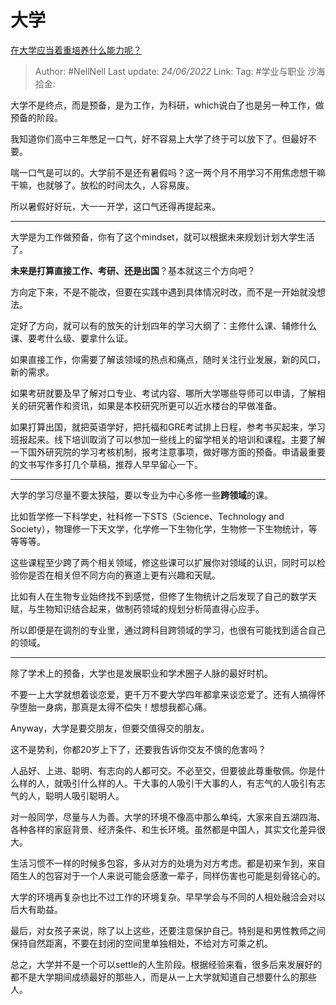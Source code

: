 # 大学

[在大学应当着重培养什么能力呢？](https://www.zhihu.com/question/536030362/answer/2542583229)

> Author: #NellNell
> Last update: *24/06/2022*
> Link:
> Tag: #学业与职业 
> 沙海拾金:

大学不是终点，而是预备，是为工作，为科研，which说白了也是另一种工作，做预备的阶段。

我知道你们高中三年憋足一口气，好不容易上大学了终于可以放下了。但最好不要。

喘一口气是可以的。大学前不是还有暑假吗？这一两个月不用学习不用焦虑想干嘛干嘛，也就够了。放松的时间太久，人容易废。

所以暑假好好玩，大一一开学，这口气还得再提起来。

---

大学是为工作做预备，你有了这个mindset，就可以根据未来规划计划大学生活了。

**未来是打算直接工作、考研、还是出国**？基本就这三个方向吧？

方向定下来，不是不能改，但要在实践中遇到具体情况时改，而不是一开始就没想法。

定好了方向，就可以有的放矢的计划四年的学习大纲了：主修什么课、辅修什么课、要考什么级、要拿什么证。

如果直接工作，你需要了解该领域的热点和痛点，随时关注行业发展，新的风口，新的需求。

如果考研就要及早了解对口专业、考试内容、哪所大学哪些导师可以申请，了解相关的研究著作和资讯，如果是本校研究所更可以近水楼台的早做准备。

如果打算出国，就把英语学好，把托福和GRE考试排上日程，参考书买起来，学习班报起来。线下培训取消了可以参加一些线上的留学相关的培训和课程。主要了解一下国外研究院的学习考核机制，报考注意事项，做好哪方面的预备。申请最重要的文书写作多打几个草稿，推荐人早早留心一下。

---

大学的学习尽量不要太狭隘，要以专业为中心多修一些**跨领域**的课。

比如哲学修一下科学史，社科修一下STS（Science、Technology and Society），物理修一下天文学，化学修一下生物化学，生物修一下生物统计，等等等等。

这些课程至少跨了两个相关领域，修这些课可以扩展你对领域的认识，同时可以检验你是否在相关但不同方向的赛道上更有兴趣和天赋。

比如有人在生物专业始终找不到感觉，但修了生物统计之后发现了自己的数学天赋，与生物知识结合起来，做制药领域的规划分析简直得心应手。

所以即便是在调剂的专业里，通过跨科目跨领域的学习，也很有可能找到适合自己的领域。

---

除了学术上的预备，大学也是发展职业和学术圈子人脉的最好时机。

不要一上大学就想着谈恋爱，更千万不要大学四年都拿来谈恋爱了。还有人搞得怀孕堕胎一身病，那真是太得不偿失！想想我都心痛。

Anyway，大学是要交朋友，但要交值得交的朋友。

这不是势利，你都20岁上下了，还要我告诉你交友不慎的危害吗？

人品好、上进、聪明、有志向的人都可交。不必至交，但要彼此尊重敬佩。你是什么样的人，就吸引什么样的人。干大事的人吸引干大事的人，有志气的人吸引有志气的人，聪明人吸引聪明人。

对一般同学，尽量与人为善。大学的环境不像高中那么单纯，大家来自五湖四海、各种各样的家庭背景、经济条件、和生长环境。虽然都是中国人，其实文化差异很大。

生活习惯不一样的时候多包容，多从对方的处境为对方考虑。都是初来乍到，来自陌生人的包容对于一个人来说可能会感激一辈子，同样伤害也可能是刻骨铭心的。

大学的环境再复杂也比不过工作的环境复杂。早早学会与不同的人相处融洽会对以后大有助益。

最后，对女孩子来说，除了以上这些，还要注意保护自己。特别是和男性教师之间保持自然距离，不要在封闭的空间里单独相处，不给对方可乘之机。

总之，大学并不是一个可以settle的人生阶段。根据经验来看，很多后来发展好的都不是大学期间成绩最好的那些人，而是从一上大学就知道自己想要什么的那些人。
